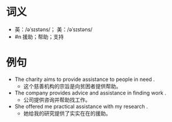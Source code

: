 # 词义
- 英：/əˈsɪstəns/； 美：/əˈsɪstəns/
- #n 援助；帮助；支持
# 例句
- The charity aims to provide assistance to people in need .
	- 这个慈善机构的宗旨是向贫困者提供帮助。
- The company provides advice and assistance in finding work .
	- 公司提供咨询并帮助找工作。
- She offered me practical assistance with my research .
	- 她给我的研究提供了实实在在的援助。

